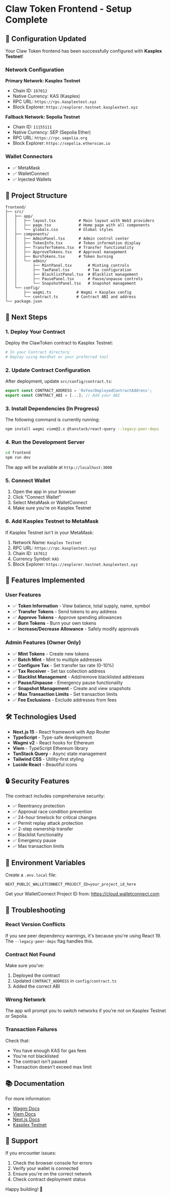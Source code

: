 # Claw Token Frontend - Setup Complete

## 🎉 Configuration Updated

Your Claw Token frontend has been successfully configured with **Kasplex Testnet**!

### Network Configuration

**Primary Network: Kasplex Testnet**
- Chain ID: `167012`
- Native Currency: KAS (Kasplex)
- RPC URL: `https://rpc.kasplextest.xyz`
- Block Explorer: `https://explorer.testnet.kasplextest.xyz`

**Fallback Network: Sepolia Testnet**
- Chain ID: `11155111`
- Native Currency: SEP (Sepolia Ether)
- RPC URL: `https://rpc.sepolia.org`
- Block Explorer: `https://sepolia.etherscan.io`

### Wallet Connectors
- ✅ MetaMask
- ✅ WalletConnect
- ✅ Injected Wallets

## 📁 Project Structure

```
frontend/
├── src/
│   ├── app/
│   │   ├── layout.tsx          # Main layout with Web3 providers
│   │   ├── page.tsx            # Home page with all components
│   │   └── globals.css         # Global styles
│   ├── components/
│   │   ├── AdminPanel.tsx      # Admin control center
│   │   ├── TokenInfo.tsx       # Token information display
│   │   ├── TransferTokens.tsx  # Transfer functionality
│   │   ├── ApproveTokens.tsx   # Approval management
│   │   ├── BurnTokens.tsx      # Token burning
│   │   └── admin/
│   │       ├── MintPanel.tsx       # Minting controls
│   │       ├── TaxPanel.tsx        # Tax configuration
│   │       ├── BlacklistPanel.tsx  # Blacklist management
│   │       ├── PausePanel.tsx      # Pause/unpause controls
│   │       └── SnapshotPanel.tsx   # Snapshot management
│   └── config/
│       ├── wagmi.ts           # Wagmi + Kasplex config
│       └── contract.ts        # Contract ABI and address
└── package.json
```

## 🚀 Next Steps

### 1. Deploy Your Contract
Deploy the ClawToken contract to Kasplex Testnet:
```bash
# In your Contract directory
# Deploy using Hardhat or your preferred tool
```

### 2. Update Contract Configuration
After deployment, update `src/config/contract.ts`:
```typescript
export const CONTRACT_ADDRESS = '0xYourDeployedContractAddress';
export const CONTRACT_ABI = [...]; // Add your ABI
```

### 3. Install Dependencies (In Progress)
The following command is currently running:
```bash
npm install wagmi viem@2.x @tanstack/react-query --legacy-peer-deps
```

### 4. Run the Development Server
```bash
cd frontend
npm run dev
```

The app will be available at `http://localhost:3000`

### 5. Connect Wallet
1. Open the app in your browser
2. Click "Connect Wallet"
3. Select MetaMask or WalletConnect
4. Make sure you're on Kasplex Testnet

### 6. Add Kasplex Testnet to MetaMask
If Kasplex Testnet isn't in your MetaMask:
1. Network Name: `Kasplex Testnet`
2. RPC URL: `https://rpc.kasplextest.xyz`
3. Chain ID: `167012`
4. Currency Symbol: `KAS`
5. Block Explorer: `https://explorer.testnet.kasplextest.xyz`

## 🎨 Features Implemented

### User Features
- ✅ **Token Information** - View balance, total supply, name, symbol
- ✅ **Transfer Tokens** - Send tokens to any address
- ✅ **Approve Tokens** - Approve spending allowances
- ✅ **Burn Tokens** - Burn your own tokens
- ✅ **Increase/Decrease Allowance** - Safely modify approvals

### Admin Features (Owner Only)
- ✅ **Mint Tokens** - Create new tokens
- ✅ **Batch Mint** - Mint to multiple addresses
- ✅ **Configure Tax** - Set transfer tax rate (0-10%)
- ✅ **Tax Receiver** - Set tax collection address
- ✅ **Blacklist Management** - Add/remove blacklisted addresses
- ✅ **Pause/Unpause** - Emergency pause functionality
- ✅ **Snapshot Management** - Create and view snapshots
- ✅ **Max Transaction Limits** - Set transaction limits
- ✅ **Fee Exclusions** - Exclude addresses from fees

## 🛠️ Technologies Used

- **Next.js 15** - React framework with App Router
- **TypeScript** - Type-safe development
- **Wagmi v2** - React hooks for Ethereum
- **Viem** - TypeScript Ethereum library
- **TanStack Query** - Async state management
- **Tailwind CSS** - Utility-first styling
- **Lucide React** - Beautiful icons

## 🔒 Security Features

The contract includes comprehensive security:
- ✅ Reentrancy protection
- ✅ Approval race condition prevention
- ✅ 24-hour timelock for critical changes
- ✅ Permit replay attack protection
- ✅ 2-step ownership transfer
- ✅ Blacklist functionality
- ✅ Emergency pause
- ✅ Max transaction limits

## 📝 Environment Variables

Create a `.env.local` file:
```env
NEXT_PUBLIC_WALLETCONNECT_PROJECT_ID=your_project_id_here
```

Get your WalletConnect Project ID from: https://cloud.walletconnect.com

## 🐛 Troubleshooting

### React Version Conflicts
If you see peer dependency warnings, it's because you're using React 19. The `--legacy-peer-deps` flag handles this.

### Contract Not Found
Make sure you've:
1. Deployed the contract
2. Updated `CONTRACT_ADDRESS` in `config/contract.ts`
3. Added the correct ABI

### Wrong Network
The app will prompt you to switch networks if you're not on Kasplex Testnet or Sepolia.

### Transaction Failures
Check that:
- You have enough KAS for gas fees
- You're not blacklisted
- The contract isn't paused
- Transaction doesn't exceed max limit

## 📚 Documentation

For more information:
- [Wagmi Docs](https://wagmi.sh)
- [Viem Docs](https://viem.sh)
- [Next.js Docs](https://nextjs.org/docs)
- [Kasplex Testnet](https://kasplextest.xyz)

## 🤝 Support

If you encounter issues:
1. Check the browser console for errors
2. Verify your wallet is connected
3. Ensure you're on the correct network
4. Check contract deployment status

Happy building! 🚀
